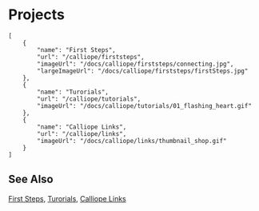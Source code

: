 # Projects

```codecard
[
    {
        "name": "First Steps",
        "url": "/calliope/firststeps",
        "imageUrl": "/docs/calliope/firststeps/connecting.jpg",
        "largeImageUrl": "/docs/calliope/firststeps/firstSteps.jpg"
    },
    {
        "name": "Turorials",
        "url": "/calliope/tutorials",
        "imageUrl": "/docs/calliope/tutorials/01_flashing_heart.gif"
    },
    {
        "name": "Calliope Links",
        "url": "/calliope/links",
        "imageUrl": "/docs/calliope/links/thumbnail_shop.gif"
    }
]
```

## See Also

[First Steps](/calliope/firststeps),
[Turorials](/calliope/tutorials),
[Calliope Links](/calliope/links)

